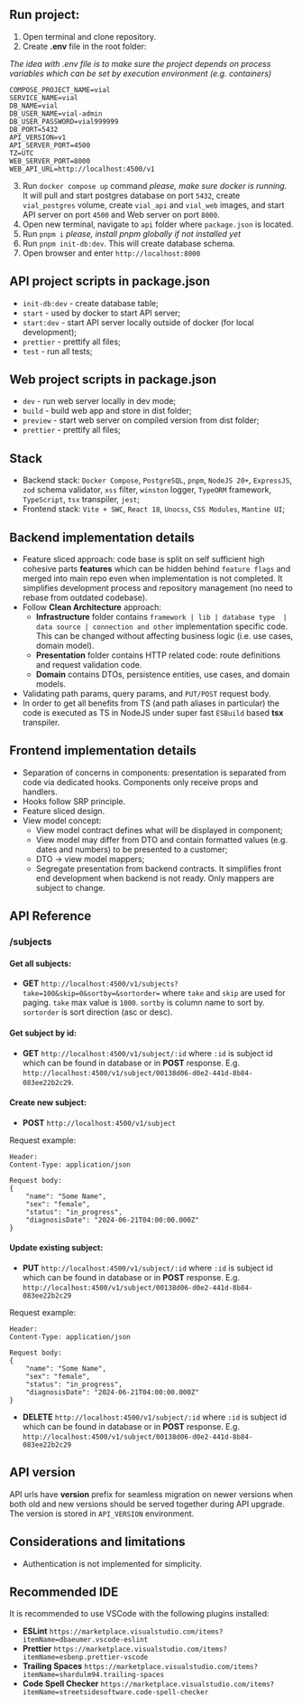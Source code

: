 ## Run project:

1. Open terminal and clone repository.
2. Create **.env** file in the root folder:

_The idea with .env file is to make sure the project depends on process variables which can be set by execution environment (e.g. containers)_

```
COMPOSE_PROJECT_NAME=vial
SERVICE_NAME=vial
DB_NAME=vial
DB_USER_NAME=vial-admin
DB_USER_PASSWORD=vial999999
DB_PORT=5432
API_VERSION=v1
API_SERVER_PORT=4500
TZ=UTC
WEB_SERVER_PORT=8000
WEB_API_URL=http://localhost:4500/v1
```

3. Run `docker compose up` command _please, make sure docker is running_. It will pull and start postgres database on port `5432`, create `vial_postgres` volume, create `vial_api` and `vial_web` images, and start API server on port `4500` and Web server on port `8000`.
4. Open new terminal, navigate to `api` folder where `package.json` is located.
5. Run `pnpm i` _please, install pnpm globally if not installed yet_
6. Run `pnpm init-db:dev`. This will create database schema.
7. Open browser and enter `http://localhost:8000`

## API project scripts in package.json

- `init-db:dev` - create database table;
- `start` - used by docker to start API server;
- `start:dev` - start API server locally outside of docker (for local development);
- `prettier` - prettify all files;
- `test` - run all tests;

## Web project scripts in package.json

- `dev` - run web server locally in dev mode;
- `build` - build web app and store in dist folder;
- `preview` - start web server on compiled version from dist folder;
- `prettier` - prettify all files;

## Stack

- Backend stack: `Docker Compose`, `PostgreSQL`, `pnpm`, `NodeJS 20+`, `ExpressJS`, `zod` schema validator, `xss` filter, `winston` logger, `TypeORM` framework, `TypeScript`, `tsx` transpiler, `jest`;
- Frontend stack: `Vite + SWC`, `React 18`, `Unocss`, `CSS Modules`, `Mantine UI`;

## Backend implementation details

- Feature sliced approach: code base is split on self sufficient high cohesive parts **features** which can be hidden behind `feature flags` and merged into main repo even when implementation is not completed. It simplifies development process and repository management (no need to rebase from outdated codebase).
- Follow **Clean Architecture** approach:
  - **Infrastructure** folder contains `framework | lib | database type  | data source | connection and other` implementation specific code. This can be changed without affecting business logic (i.e. use cases, domain model).
  - **Presentation** folder contains HTTP related code: route definitions and request validation code.
  - **Domain** contains DTOs, persistence entities, use cases, and domain models.
- Validating path params, query params, and `PUT/POST` request body.
- In order to get all benefits from TS (and path aliases in particular) the code is executed as TS in NodeJS under super fast `ESBuild` based **tsx** transpiler.

## Frontend implementation details

- Separation of concerns in components: presentation is separated from code via dedicated hooks. Components only receive props and handlers.
- Hooks follow SRP principle.
- Feature sliced design.
- View model concept:
  - View model contract defines what will be displayed in component;
  - View model may differ from DTO and contain formatted values (e.g. dates and numbers) to be presented to a customer;
  - DTO -> view model mappers;
  - Segregate presentation from backend contracts. It simplifies front end development when backend is not ready. Only mappers are subject to change.

## API Reference

### /subjects

#### Get all subjects:

- **GET** `http://localhost:4500/v1/subjects?take=100&skip=0&sortby=&sortorder=` where `take` and `skip` are used for paging. `take` max value is `1000`. `sortby` is column name to sort by. `sortorder` is sort direction (asc or desc).

#### Get subject by id:

- **GET** `http://localhost:4500/v1/subject/:id` where `:id` is subject id which can be found in database or in **POST** response. E.g. `http://localhost:4500/v1/subject/00138d06-d0e2-441d-8b84-083ee22b2c29`.

#### Create new subject:

- **POST** `http://localhost:4500/v1/subject`

Request example:

```
Header:
Content-Type: application/json

Request body:
{
    "name": "Some Name",
    "sex": "female",
    "status": "in_progress",
    "diagnosisDate": "2024-06-21T04:00:00.000Z"
}
```

#### Update existing subject:

- **PUT** `http://localhost:4500/v1/subject/:id` where `:id` is subject id which can be found in database or in **POST** response. E.g. `http://localhost:4500/v1/subject/00138d06-d0e2-441d-8b84-083ee22b2c29`

Request example:

```
Header:
Content-Type: application/json

Request body:
{
    "name": "Some Name",
    "sex": "female",
    "status": "in_progress",
    "diagnosisDate": "2024-06-21T04:00:00.000Z"
}
```

- **DELETE** `http://localhost:4500/v1/subject/:id` where `:id` is subject id which can be found in database or in **POST** response. E.g. `http://localhost:4500/v1/subject/00138d06-d0e2-441d-8b84-083ee22b2c29`

## API version

API urls have **version** prefix for seamless migration on newer versions when both old and new versions should be served together during API upgrade. The version is stored in `API_VERSION` environment.

## Considerations and limitations

- Authentication is not implemented for simplicity.

## Recommended IDE

It is recommended to use VSCode with the following plugins installed:

- **ESLint** `https://marketplace.visualstudio.com/items?itemName=dbaeumer.vscode-eslint`
- **Prettier** `https://marketplace.visualstudio.com/items?itemName=esbenp.prettier-vscode`
- **Trailing Spaces** `https://marketplace.visualstudio.com/items?itemName=shardulm94.trailing-spaces`
- **Code Spell Checker** `https://marketplace.visualstudio.com/items?itemName=streetsidesoftware.code-spell-checker`
